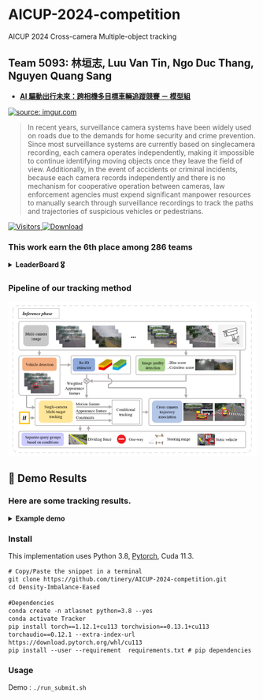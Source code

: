 # AICUP-2024-competition
AICUP 2024 Cross-camera Multiple-object tracking

## Team 5093: 林垣志, Luu Van Tin, Ngo Duc Thang, Nguyen Quang Sang 
- [**AI 驅動出行未來：跨相機多目標車輛追蹤競賽 － 模型組**](https://tbrain.trendmicro.com.tw/Competitions/Details/33)  
  
<a href="https://tbrain.trendmicro.com.tw/Competitions/Details/33"><img src="https://i.imgur.com/3nfLbdW.png" title="source: imgur.com" /></a>  
> In recent years, surveillance camera systems have been widely used on roads due to the demands for
home security and crime prevention. Since most surveillance systems are currently based on singlecamera recording, each camera operates independently, making it impossible to continue identifying
moving objects once they leave the field of view. Additionally, in the event of accidents or criminal
incidents, because each camera records independently and there is no mechanism for cooperative
operation between cameras, law enforcement agencies must expend significant manpower resources to
manually search through surveillance recordings to track the paths and trajectories of suspicious vehicles
or pedestrians. 

<a href="https://api.visitorbadge.io/api/visitors?path=https%3A%2F%2Fgithub.com%2Louislin0128%2FAICUP-2024-competition&label=visitors&countColor=%232ccce4&style=plastic" target="_blank">
  <img src="https://api.visitorbadge.io/api/visitors?path=https%3A%2F%2Fgithub.com%2Louislin0128%2FAICUP-2024-competition&label=visitors&countColor=%232ccce4&style=plastic" alt="Visitors">
</a>

<a href="https://img.shields.io/github/downloads/Louislin0128/AICUP-2024-competition/total" target="_blank">
  <img src="https://img.shields.io/github/downloads/Louislin0128/AICUP-2024-competition/total" alt="Download">
</a>


### This work earn the 6th place among 286 teams
<details>
  <summary><b>LeaderBoard 🎖️</b></summary>
  
  ![image](https://github.com/Louislin0128/AICUP-2024-competition/blob/main/photo/lb.png)
</details>


### Pipeline of our tracking method
![image](https://github.com/Louislin0128/AICUP-2024-competition/blob/main/photo/architecture.png)

## 🚗 Demo Results
### Here are some tracking results.

<details>
  <summary><b>Example demo </b></summary>

<br>


</details>

### Install
This implementation uses Python 3.8, [Pytorch](http://pytorch.org/),  Cuda 11.3. 
```shell
# Copy/Paste the snippet in a terminal
git clone https://github.com/tinery/AICUP-2024-competition.git
cd Density-Imbalance-Eased

#Dependencies
conda create -n atlasnet python=3.8 --yes
conda activate Tracker
pip install torch==1.12.1+cu113 torchvision==0.13.1+cu113 torchaudio==0.12.1 --extra-index-url https://download.pytorch.org/whl/cu113
pip install --user --requirement  requirements.txt # pip dependencies
```

### Usage

Demo :    ```./run_submit.sh``` <br>
